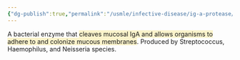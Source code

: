```yaml
---
{"dg-publish":true,"permalink":"/usmle/infective-disease/ig-a-protease/"}
---
```


A bacterial enzyme that <span style="background:rgba(240, 200, 0, 0.2)">cleaves mucosal IgA and allows organisms to adhere to and colonize mucous membranes</span>. Produced by Streptococcus, Haemophilus, and Neisseria species.

